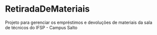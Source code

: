 # RetiradaDeMateriais
Projeto para gerenciar os empréstimos e devoluções de materiais da sala de técnicos do IFSP - Campus Salto
